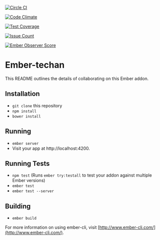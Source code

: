 [![Circle CI](https://circleci.com/gh/dbsparkle-team/ember-techan/tree/master.svg?style=svg)](https://circleci.com/gh/dbsparkle-team/ember-techan/tree/master)

[![Code Climate](https://codeclimate.com/github/dbsparkle-team/ember-techan/badges/gpa.svg)](https://codeclimate.com/github/dbsparkle-team/ember-techan)

[![Test Coverage](https://codeclimate.com/github/dbsparkle-team/ember-techan/badges/coverage.svg)](https://codeclimate.com/github/dbsparkle-team/ember-techan/coverage)

[![Issue Count](https://codeclimate.com/github/dbsparkle-team/ember-techan/badges/issue_count.svg)](https://codeclimate.com/github/dbsparkle-team/ember-techan)

[![Ember Observer Score](https://emberobserver.com/badges/ember-techan.svg)](https://emberobserver.com/addons/ember-techan)

# Ember-techan


This README outlines the details of collaborating on this Ember addon.

## Installation

* `git clone` this repository
* `npm install`
* `bower install`

## Running

* `ember server`
* Visit your app at http://localhost:4200.

## Running Tests

* `npm test` (Runs `ember try:testall` to test your addon against multiple Ember versions)
* `ember test`
* `ember test --server`

## Building

* `ember build`

For more information on using ember-cli, visit [http://www.ember-cli.com/](http://www.ember-cli.com/).
